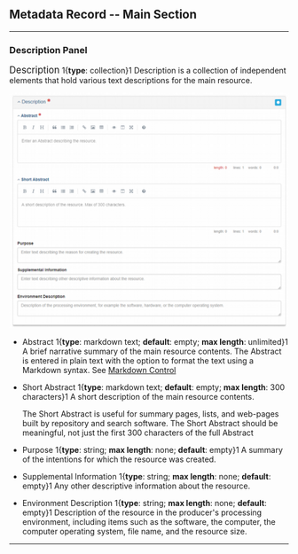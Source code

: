 ## Metadata Record -- Main Section
---

### Description Panel

<span class="md-panel" style="font-size: larger">Description</span> <i class="fa fa-asterisk required" title="Required"> </i> 1{**type**: collection}1 <span class="md-panel">Description</span> is a collection of independent elements that hold various text descriptions for the main resource. 

![Description Panel](/assets/reference/edit-objects/main/description.png)

* <span class="md-element">Abstract</span> <i class="fa fa-asterisk required" title="Required"></i> 1{**type**: markdown text; **default**: empty; **max length**: unlimited}1 A brief narrative summary of the main resource contents.  The <span class="md-element">Abstract</span> is entered in plain text with the option to format the text using a Markdown syntax.  See [Markdown Control](../../controls/markdown-control.md)

* <span class="md-element">Short Abstract</span> 1{**type**: markdown text; **default**: empty; **max length**: 300 characters}1 A short description of the main resource contents. 
 
  The <span class="md-element">Short Abstract</span> is useful for summary pages, lists, and web-pages built by repository and search software.  The <span class="md-element">Short Abstract</span> should be meaningful, not just the first 300 characters of the full <span class="md-element">Abstract</span>

* <span class="md-element">Purpose</span> 1{**type**: string; **max length**: none; **default**: empty}1 A summary of the intentions for which the resource was created.  

* <span class="md-element">Supplemental Information</span> 1{**type**: string; **max length**: none; **default**: empty}1 Any other descriptive information about the resource.  

* <span class="md-element">Environment Description</span> 1{**type**: string; **max length**: none; **default**: empty}1 Description of the resource in the producer's processing environment, including items such as the software, the computer, the computer operating system, file name, and the resource size.  

---
